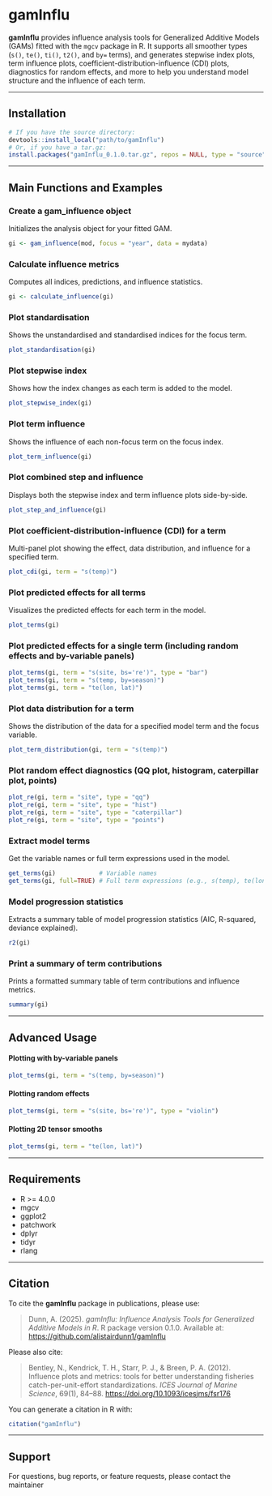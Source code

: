 # gamInflu

**gamInflu** provides influence analysis tools for Generalized Additive Models (GAMs) fitted with the `mgcv` package in R. It supports all smoother types (`s()`, `te()`, `ti()`, `t2()`, and `by=` terms), and generates stepwise index plots, term influence plots, coefficient-distribution-influence (CDI) plots, diagnostics for random effects, and more to help you understand model structure and the influence of each term.

---

## Installation

```r
# If you have the source directory:
devtools::install_local("path/to/gamInflu")
# Or, if you have a tar.gz:
install.packages("gamInflu_0.1.0.tar.gz", repos = NULL, type = "source")
```

---

## Main Functions and Examples

### Create a gam_influence object

Initializes the analysis object for your fitted GAM.

```r
gi <- gam_influence(mod, focus = "year", data = mydata)
```

### Calculate influence metrics

Computes all indices, predictions, and influence statistics.

```r
gi <- calculate_influence(gi)
```

### Plot standardisation

Shows the unstandardised and standardised indices for the focus term.

```r
plot_standardisation(gi)
```

### Plot stepwise index

Shows how the index changes as each term is added to the model.

```r
plot_stepwise_index(gi)
```

### Plot term influence

Shows the influence of each non-focus term on the focus index.

```r
plot_term_influence(gi)
```

### Plot combined step and influence

Displays both the stepwise index and term influence plots side-by-side.

```r
plot_step_and_influence(gi)
```

### Plot coefficient-distribution-influence (CDI) for a term

Multi-panel plot showing the effect, data distribution, and influence for a specified term.

```r
plot_cdi(gi, term = "s(temp)")
```

### Plot predicted effects for all terms

Visualizes the predicted effects for each term in the model.

```r
plot_terms(gi)
```

### Plot predicted effects for a single term (including random effects and by-variable panels)

```r
plot_terms(gi, term = "s(site, bs='re')", type = "bar")
plot_terms(gi, term = "s(temp, by=season)")
plot_terms(gi, term = "te(lon, lat)")
```

### Plot data distribution for a term

Shows the distribution of the data for a specified model term and the focus variable.

```r
plot_term_distribution(gi, term = "s(temp)")
```

### Plot random effect diagnostics (QQ plot, histogram, caterpillar plot, points)

```r
plot_re(gi, term = "site", type = "qq")
plot_re(gi, term = "site", type = "hist")
plot_re(gi, term = "site", type = "caterpillar")
plot_re(gi, term = "site", type = "points")
```

### Extract model terms

Get the variable names or full term expressions used in the model.

```r
get_terms(gi)            # Variable names
get_terms(gi, full=TRUE) # Full term expressions (e.g., s(temp), te(lon,lat))
```

### Model progression statistics

Extracts a summary table of model progression statistics (AIC, R-squared, deviance explained).

```r
r2(gi)
```

### Print a summary of term contributions

Prints a formatted summary table of term contributions and influence metrics.

```r
summary(gi)
```

---

## Advanced Usage

#### Plotting with by-variable panels

```r
plot_terms(gi, term = "s(temp, by=season)")
```

#### Plotting random effects

```r
plot_terms(gi, term = "s(site, bs='re')", type = "violin")
```

#### Plotting 2D tensor smooths

```r
plot_terms(gi, term = "te(lon, lat)")
```

---

## Requirements

- R >= 4.0.0
- mgcv
- ggplot2
- patchwork
- dplyr
- tidyr
- rlang

---

## Citation

To cite the **gamInflu** package in publications, please use:

> Dunn, A. (2025). *gamInflu: Influence Analysis Tools for Generalized Additive Models in R*. R package version 0.1.0. Available at: https://github.com/alistairdunn1/gamInflu

Please also cite:

> Bentley, N., Kendrick, T. H., Starr, P. J., & Breen, P. A. (2012). Influence plots and metrics: tools for better understanding fisheries catch-per-unit-effort standardizations. *ICES Journal of Marine Science*, 69(1), 84–88. https://doi.org/10.1093/icesjms/fsr176

You can generate a citation in R with:

```r
citation("gamInflu")
```

---

## Support

For questions, bug reports, or feature requests, please contact the maintainer
